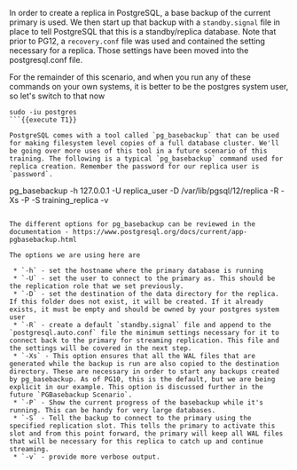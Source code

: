 In order to create a replica in PostgreSQL, a base backup of the current primary is used. We then start up that backup with a `standby.signal` file in place to tell PostgreSQL that this is a standby/replica database. Note that prior to PG12, a `recovery.conf` file was used and contained the setting necessary for a replica. Those settings have been moved into the postgresql.conf file.

For the remainder of this scenario, and when you run any of these commands on your own systems, it is better to be the postgres system user, so let's switch to that now
```
sudo -iu postgres
```{{execute T1}}

PostgreSQL comes with a tool called `pg_basebackup` that can be used for making filesystem level copies of a full database cluster. We'll be going over more uses of this tool in a future scenario of this training. The following is a typical `pg_basebackup` command used for replica creation. Remember the password for our replica user is `password`. 
```
pg_basebackup -h 127.0.0.1 -U replica_user -D /var/lib/pgsql/12/replica -R -Xs -P -S training_replica -v
```{{execute T1}}

The different options for pg_basebackup can be reviewed in the documentation - https://www.postgresql.org/docs/current/app-pgbasebackup.html

The options we are using here are

 * `-h` - set the hostname where the primary database is running
 * `-U` - set the user to connect to the primary as. This should be the replication role that we set previously.
 * `-D` - set the destination of the data directory for the replica. If this folder does not exist, it will be created. If it already exists, it must be empty and should be owned by your postgres system user
 * `-R` - create a default `standby.signal` file and append to the `postgresql.auto.conf` file the minimum settings necessary for it to connect back to the primary for streaming replication. This file and the settings will be covered in the next step.
 * `-Xs` - This option ensures that all the WAL files that are generated while the backup is run are also copied to the destination directory. These are necessary in order to start any backups created by pg_basebackup. As of PG10, this is the default, but we are being explicit in our example. This option is discussed further in the future `PGBasebackup Scenario`. 
 * `-P` - Show the current progress of the basebackup while it's running. This can be handy for very large databases.
 * `-S` - Tell the backup to connect to the primary using the specified replication slot. This tells the primary to activate this slot and from this point forward, the primary will keep all WAL files that will be necessary for this replica to catch up and continue streaming.
 * `-v` - provide more verbose output.


